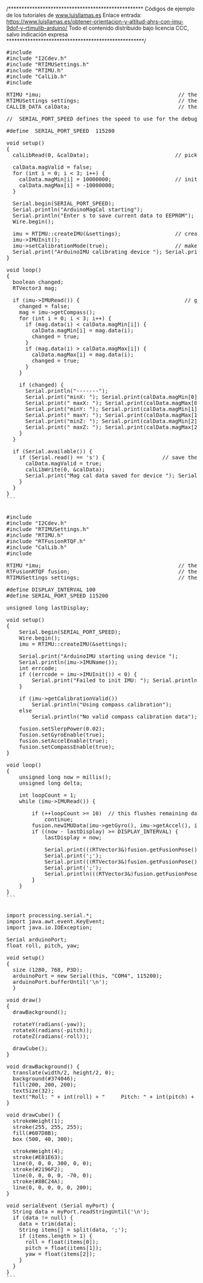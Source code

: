 /***************************************************
Códigos de ejemplo de los tutoriales de www.luisllamas.es
Enlace entrada: https://www.luisllamas.es/obtener-orientacion-y-altitud-ahrs-con-imu-9dof-y-rtimulib-arduino/
Todo el contenido distribuido bajo licencia CCC, salvo indicación expresa
****************************************************/

<pre class="EnlighterJSRAW" data-enlighter-language="cpp">
#include <Wire.h>
#include "I2Cdev.h"
#include "RTIMUSettings.h"
#include "RTIMU.h"
#include "CalLib.h"
#include <EEPROM.h>

RTIMU *imu;                                           // the IMU object
RTIMUSettings settings;                               // the settings object
CALLIB_DATA calData;                                  // the calibration data

//  SERIAL_PORT_SPEED defines the speed to use for the debug serial port

#define  SERIAL_PORT_SPEED  115200

void setup()
{
  calLibRead(0, &calData);                           // pick up existing mag data if there   

  calData.magValid = false;
  for (int i = 0; i < 3; i++) {
    calData.magMin[i] = 10000000;                    // init mag cal data
    calData.magMax[i] = -10000000;
  }
   
  Serial.begin(SERIAL_PORT_SPEED);
  Serial.println("ArduinoMagCal starting");
  Serial.println("Enter s to save current data to EEPROM");
  Wire.begin();
   
  imu = RTIMU::createIMU(&settings);                 // create the imu object
  imu->IMUInit();
  imu->setCalibrationMode(true);                     // make sure we get raw data
  Serial.print("ArduinoIMU calibrating device "); Serial.println(imu->IMUName());
}

void loop()
{  
  boolean changed;
  RTVector3 mag;
  
  if (imu->IMURead()) {                                 // get the latest data
    changed = false;
    mag = imu->getCompass();
    for (int i = 0; i < 3; i++) {
      if (mag.data(i) < calData.magMin[i]) {
        calData.magMin[i] = mag.data(i);
        changed = true;
      }
      if (mag.data(i) > calData.magMax[i]) {
        calData.magMax[i] = mag.data(i);
        changed = true;
      }
    }
 
    if (changed) {
      Serial.println("-------");
      Serial.print("minX: "); Serial.print(calData.magMin[0]);
      Serial.print(" maxX: "); Serial.print(calData.magMax[0]); Serial.println();
      Serial.print("minY: "); Serial.print(calData.magMin[1]);
      Serial.print(" maxY: "); Serial.print(calData.magMax[1]); Serial.println();
      Serial.print("minZ: "); Serial.print(calData.magMin[2]);
      Serial.print(" maxZ: "); Serial.print(calData.magMax[2]); Serial.println();
    }
  }
  
  if (Serial.available()) {
    if (Serial.read() == 's') {                  // save the data
      calData.magValid = true;
      calLibWrite(0, &calData);
      Serial.print("Mag cal data saved for device "); Serial.println(imu->IMUName());
    }
  }
}
```

<pre class="EnlighterJSRAW" data-enlighter-language="cpp">
#include <Wire.h>
#include "I2Cdev.h"
#include "RTIMUSettings.h"
#include "RTIMU.h"
#include "RTFusionRTQF.h" 
#include "CalLib.h"
#include <EEPROM.h>

RTIMU *imu;                                           // the IMU object
RTFusionRTQF fusion;                                  // the fusion object
RTIMUSettings settings;                               // the settings object

#define DISPLAY_INTERVAL 100
#define SERIAL_PORT_SPEED 115200

unsigned long lastDisplay;

void setup()
{
    Serial.begin(SERIAL_PORT_SPEED);
    Wire.begin();
    imu = RTIMU::createIMU(&settings);
  
    Serial.print("ArduinoIMU starting using device "); 
	Serial.println(imu->IMUName());
	int errcode;
    if ((errcode = imu->IMUInit()) < 0) {
        Serial.print("Failed to init IMU: "); Serial.println(errcode);
    }
  
    if (imu->getCalibrationValid())
        Serial.println("Using compass calibration");
    else
        Serial.println("No valid compass calibration data");

    fusion.setSlerpPower(0.02);
    fusion.setGyroEnable(true);
    fusion.setAccelEnable(true);
    fusion.setCompassEnable(true);
}

void loop()
{  
    unsigned long now = millis();
    unsigned long delta;
   
	int loopCount = 1;
    while (imu->IMURead()) {
       
        if (++loopCount >= 10)  // this flushes remaining data in case we are falling behind
            continue;
        fusion.newIMUData(imu->getGyro(), imu->getAccel(), imu->getCompass(), imu->getTimestamp());
        if ((now - lastDisplay) >= DISPLAY_INTERVAL) {
            lastDisplay = now;

			Serial.print(((RTVector3&)fusion.getFusionPose()).y() * RTMATH_RAD_TO_DEGREE);
			Serial.print(';');
		    Serial.print(((RTVector3&)fusion.getFusionPose()).x() * RTMATH_RAD_TO_DEGREE);
			Serial.print(';');
			Serial.println(((RTVector3&)fusion.getFusionPose()).z() * RTMATH_RAD_TO_DEGREE);
        }
    }
}
```

<pre class="EnlighterJSRAW" data-enlighter-language="cpp">
import processing.serial.*;
import java.awt.event.KeyEvent;
import java.io.IOException;

Serial arduinoPort;
float roll, pitch, yaw;

void setup()
{
  size (1280, 768, P3D);
  arduinoPort = new Serial(this, "COM4", 115200);
  arduinoPort.bufferUntil('\n');
  }

void draw()
{
  drawBackground();
    
  rotateY(radians(-yaw)); 
  rotateX(radians(-pitch));
  rotateZ(radians(-roll));

  drawCube();
}

void drawBackground() {
  translate(width/2, height/2, 0);
  background(#374046);
  fill(200, 200, 200); 
  textSize(32);
  text("Roll: " + int(roll) + "     Pitch: " + int(pitch) + "     Yaw: " + int(yaw) , -200, -320);
}

void drawCube() {
  strokeWeight(1);
  stroke(255, 255, 255);
  fill(#607D8B); 
  box (500, 40, 300);
  
  strokeWeight(4);
  stroke(#E81E63);
  line(0, 0, 0, 300, 0, 0);
  stroke(#2196F2);
  line(0, 0, 0, 0, -70, 0);
  stroke(#8BC24A);
  line(0, 0, 0, 0, 0, 200);
}

void serialEvent (Serial myPort) { 
  String data = myPort.readStringUntil('\n');
  if (data != null) {
    data = trim(data);
    String items[] = split(data, ';');
    if (items.length > 1) {
      roll = float(items[0]);
      pitch = float(items[1]);
      yaw = float(items[2]);
    }
  }
}
```